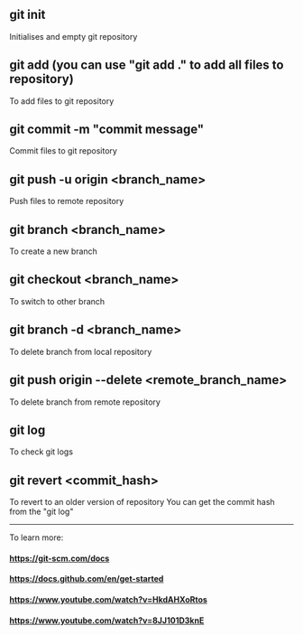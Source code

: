 ## git init
Initialises and empty git repository

## git add <files>  (you can use "git add ." to add all files to repository)
To add files to git repository

## git commit -m "commit message"
Commit files to git repository

## git push -u origin <branch_name>
Push files to remote repository

## git branch <branch_name>
To create a new branch

## git checkout <branch_name>
To switch to other branch

## git branch -d <branch_name>
To delete branch from local repository

## git push origin --delete <remote_branch_name>
To delete branch from remote repository

## git log
To check git logs

## git revert <commit_hash>
To revert to an older version of repository
You can get the commit hash from the "git log" 

<hr />
  
  To learn more:
  #### https://git-scm.com/docs
  #### https://docs.github.com/en/get-started
  #### https://www.youtube.com/watch?v=HkdAHXoRtos
  #### https://www.youtube.com/watch?v=8JJ101D3knE

